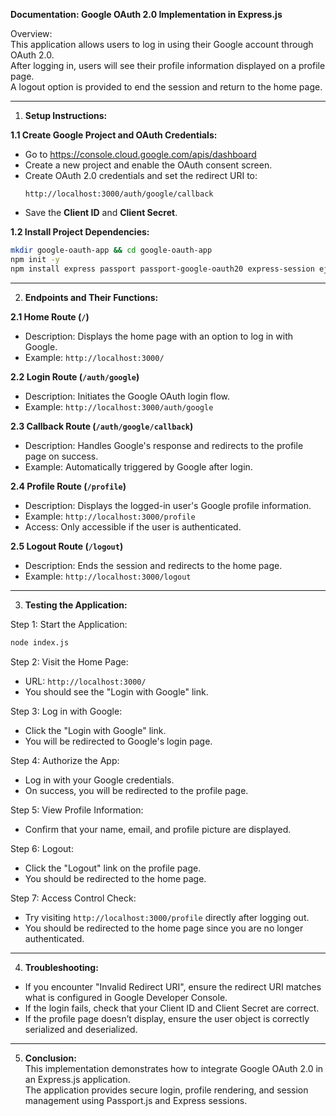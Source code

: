 

**Documentation: Google OAuth 2.0 Implementation in Express.js**

Overview:  
This application allows users to log in using their Google account through OAuth 2.0.  
After logging in, users will see their profile information displayed on a profile page.  
A logout option is provided to end the session and return to the home page.

---

1. **Setup Instructions:**

**1.1 Create Google Project and OAuth Credentials:**
- Go to https://console.cloud.google.com/apis/dashboard  
- Create a new project and enable the OAuth consent screen.  
- Create OAuth 2.0 credentials and set the redirect URI to:  
  ```
  http://localhost:3000/auth/google/callback
  ```  
- Save the **Client ID** and **Client Secret**.

**1.2 Install Project Dependencies:**
```bash
mkdir google-oauth-app && cd google-oauth-app  
npm init -y  
npm install express passport passport-google-oauth20 express-session ejs  
```

---

2. **Endpoints and Their Functions:**

**2.1 Home Route (`/`)**  
- Description: Displays the home page with an option to log in with Google.  
- Example: `http://localhost:3000/`

**2.2 Login Route (`/auth/google`)**  
- Description: Initiates the Google OAuth login flow.  
- Example: `http://localhost:3000/auth/google`

**2.3 Callback Route (`/auth/google/callback`)**  
- Description: Handles Google's response and redirects to the profile page on success.  
- Example: Automatically triggered by Google after login.

**2.4 Profile Route (`/profile`)**  
- Description: Displays the logged-in user's Google profile information.  
- Example: `http://localhost:3000/profile`  
- Access: Only accessible if the user is authenticated.

**2.5 Logout Route (`/logout`)**  
- Description: Ends the session and redirects to the home page.  
- Example: `http://localhost:3000/logout`

---

3. **Testing the Application:**

Step 1: Start the Application:  
```bash
node index.js
```

Step 2: Visit the Home Page:  
- URL: `http://localhost:3000/`  
- You should see the "Login with Google" link.

Step 3: Log in with Google:  
- Click the "Login with Google" link.  
- You will be redirected to Google's login page.

Step 4: Authorize the App:  
- Log in with your Google credentials.  
- On success, you will be redirected to the profile page.

Step 5: View Profile Information:  
- Confirm that your name, email, and profile picture are displayed.

Step 6: Logout:  
- Click the "Logout" link on the profile page.  
- You should be redirected to the home page.

Step 7: Access Control Check:  
- Try visiting `http://localhost:3000/profile` directly after logging out.  
- You should be redirected to the home page since you are no longer authenticated.

---

4. **Troubleshooting:**  
- If you encounter "Invalid Redirect URI", ensure the redirect URI matches what is configured in Google Developer Console.  
- If the login fails, check that your Client ID and Client Secret are correct.  
- If the profile page doesn’t display, ensure the user object is correctly serialized and deserialized.

---

5. **Conclusion:**  
This implementation demonstrates how to integrate Google OAuth 2.0 in an Express.js application.  
The application provides secure login, profile rendering, and session management using Passport.js and Express sessions.

